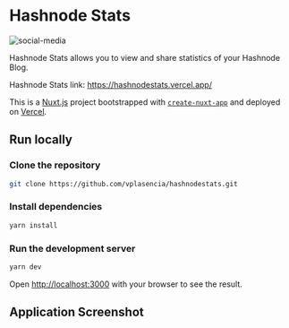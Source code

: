 # Hashnode Stats

![social-media](https://user-images.githubusercontent.com/52170174/190514449-516e4d19-a2bd-44a7-b029-4af7a6a1c206.png)

Hashnode Stats allows you to view and share statistics of your Hashnode Blog.

Hashnode Stats link:
<https://hashnodestats.vercel.app/>

This is a [Nuxt.js](https://nuxtjs.org/) project bootstrapped with [`create-nuxt-app`](https://github.com/nuxt/create-nuxt-app) and deployed on [Vercel](https://github.com/vercel/vercel).

## Run locally

### Clone the repository

```bash
git clone https://github.com/vplasencia/hashnodestats.git
```

### Install dependencies

```bash
yarn install
```

### Run the development server

```bash
yarn dev
```

Open [http://localhost:3000](http://localhost:3000) with your browser to see the result.

## Application Screenshot
